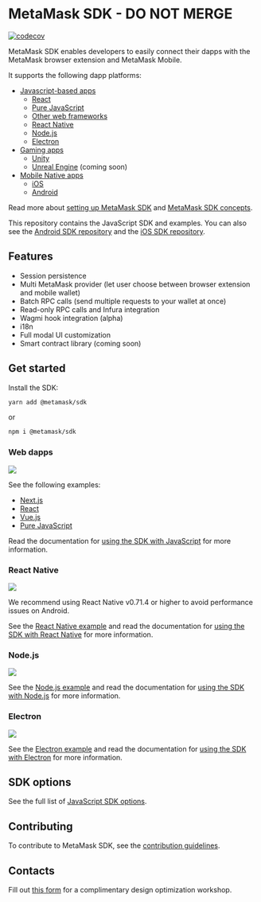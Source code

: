 # MetaMask SDK - DO NOT MERGE

[![codecov](https://codecov.io/gh/MetaMask/metamask-sdk/graph/badge.svg?token=6B3Z3724OO)](https://codecov.io/gh/MetaMask/metamask-sdk)

MetaMask SDK enables developers to easily connect their dapps with the MetaMask browser extension
and MetaMask Mobile.

It supports the following dapp platforms:

- [Javascript-based apps](https://docs.metamask.io/wallet/how-to/connect/set-up-sdk/javascript/)
  - [React](https://docs.metamask.io/wallet/how-to/connect/set-up-sdk/javascript/react/)
  - [Pure JavaScript](https://docs.metamask.io/wallet/how-to/connect/set-up-sdk/javascript/pure-js/)
  - [Other web frameworks](https://docs.metamask.io/wallet/how-to/connect/set-up-sdk/javascript/other-web-frameworks/)
  - [React Native](https://docs.metamask.io/wallet/how-to/connect/set-up-sdk/javascript/react-native/)
  - [Node.js](https://docs.metamask.io/wallet/how-to/connect/set-up-sdk/javascript/nodejs/)
  - [Electron](https://docs.metamask.io/wallet/how-to/connect/set-up-sdk/javascript/electron/)
- [Gaming apps](https://docs.metamask.io/wallet/how-to/connect/set-up-sdk/gaming/)
  - [Unity](https://docs.metamask.io/wallet/how-to/connect/set-up-sdk/gaming/unity/)
  - [Unreal Engine](https://docs.metamask.io/wallet/how-to/connect/set-up-sdk/gaming/unreal-engine/) (coming soon)
- [Mobile Native apps](https://docs.metamask.io/wallet/how-to/connect/set-up-sdk/mobile/)
  - [iOS](https://docs.metamask.io/wallet/how-to/connect/set-up-sdk/mobile/ios/)
  - [Android](https://docs.metamask.io/wallet/how-to/connect/set-up-sdk/mobile/android/)

Read more about [setting up MetaMask SDK](https://docs.metamask.io/sdk) and
[MetaMask SDK concepts](https://docs.metamask.io/wallet/concepts/sdk/).

This repository contains the JavaScript SDK and examples.
You can also see the [Android SDK repository](https://github.com/MetaMask/metamask-android-sdk/tree/main)
and the [iOS SDK repository](https://github.com/MetaMask/metamask-ios-sdk/tree/main).

## Features

- Session persistence
- Multi MetaMask provider (let user choose between browser extension and mobile wallet)
- Batch RPC calls (send multiple requests to your wallet at once)
- Read-only RPC calls and Infura integration
- Wagmi hook integration (alpha)
- i18n
- Full modal UI customization
- Smart contract library (coming soon)

## Get started

Install the SDK:

```bash
yarn add @metamask/sdk
```

or

```bash
npm i @metamask/sdk
```

### Web dapps

![](./docs/demo_web.gif)

See the following examples:

- [Next.js](./packages/examples/nextjs-demo/README.md)
- [React](./packages/examples/create-react-app/README.md)
- [Vue.js](./packages/examples/vuejs/README.md)
- [Pure JavaScript](./packages/examples/pure-javascript/README.md)

Read the documentation for
[using the SDK with JavaScript](https://docs.metamask.io/wallet/how-to/connect/set-up-sdk/javascript/)
for more information.

### React Native

![](./docs/demo_rn_ios.gif)

We recommend using React Native v0.71.4 or higher to avoid performance issues on Android.

See the [React Native example](./packages/examples/reactNativeDemo/README.md) and read the
documentation for [using the SDK with React Native](https://docs.metamask.io/wallet/how-to/connect/set-up-sdk/javascript/react-native/)
for more information.

### Node.js

![](./docs/demo_nodejs.gif)

See the [Node.js example](./packages/examples/nodejs/README.md) and read the documentation for
[using the SDK with Node.js](https://docs.metamask.io/wallet/how-to/connect/set-up-sdk/javascript/nodejs/)
for more information.

### Electron

![](./docs/demo_electron.gif)

See the [Electron example](./packages/examples/electronjs/README.md) and read the documentation for
[using the SDK with Electron](https://docs.metamask.io/wallet/how-to/connect/set-up-sdk/javascript/electron/)
for more information.

## SDK options

See the full list of [JavaScript SDK options](https://docs.metamask.io/wallet/reference/sdk-js-options/).

## Contributing

To contribute to MetaMask SDK, see the [contribution guidelines](./docs/contributing.md).

## Contacts

Fill out [this form](https://fq1an8d8ib2.typeform.com/to/sC7eK5F1) for a complimentary design
optimization workshop.
